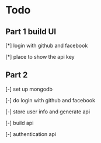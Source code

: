 # Todo

## Part 1 build UI

[*] login with github and facebook

[*] place to show the api key

## Part 2

[-] set up mongodb

[-] do login with github and facebook

[-] store user info and generate api

[-] build api

[-] authentication api
